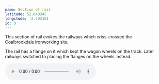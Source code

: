```yaml
---
name: Section of rail
latitude: 52.640345
longitude: -2.493101
id: 3
---
```


This section of rail evokes the railways which criss-crossed the Coalbrookdale ironworking site.

The rail has a flange on it which kept the wagon wheels on the track. Later railways switched to placing the flanges on the wheels instead.


<audio controls>
    <source src="/audio/Transport.mp3" title="Transport">
</audio>